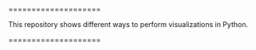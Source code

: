 ====================

This repository shows different ways to perform visualizations in Python.

====================
